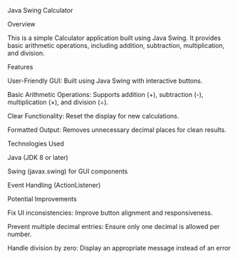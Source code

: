 Java Swing Calculator

Overview

This is a simple Calculator application built using Java Swing. It provides basic arithmetic operations, including addition, subtraction, multiplication, and division.

Features

User-Friendly GUI: Built using Java Swing with interactive buttons.

Basic Arithmetic Operations: Supports addition (+), subtraction (-), multiplication (×), and division (÷).

Clear Functionality: Reset the display for new calculations.

Formatted Output: Removes unnecessary decimal places for clean results.

Technologies Used

Java (JDK 8 or later)

Swing (javax.swing) for GUI components

Event Handling (ActionListener)

Potential Improvements

Fix UI inconsistencies: Improve button alignment and responsiveness.

Prevent multiple decimal entries: Ensure only one decimal is allowed per number.

Handle division by zero: Display an appropriate message instead of an error
